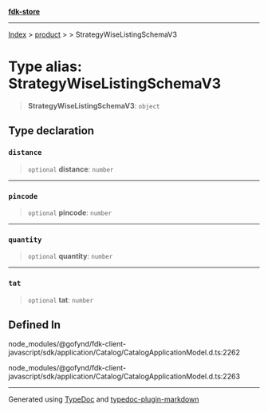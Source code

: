 [**fdk-store**](../../../README.md)
***

[Index](../../../API.md) > [product](../../README.md) > [<internal>](../README.md) > StrategyWiseListingSchemaV3

# Type alias: StrategyWiseListingSchemaV3

> **StrategyWiseListingSchemaV3**: `object`

## Type declaration

### `distance`

> `optional` **distance**: `number`

***

### `pincode`

> `optional` **pincode**: `number`

***

### `quantity`

> `optional` **quantity**: `number`

***

### `tat`

> `optional` **tat**: `number`

## Defined In

node\_modules/@gofynd/fdk-client-javascript/sdk/application/Catalog/CatalogApplicationModel.d.ts:2262

node\_modules/@gofynd/fdk-client-javascript/sdk/application/Catalog/CatalogApplicationModel.d.ts:2263

***
Generated using [TypeDoc](https://typedoc.org/) and [typedoc-plugin-markdown](https://www.npmjs.com/package/typedoc-plugin-markdown)
